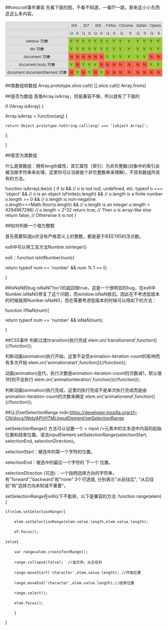 ##onscroll事件兼容
先看下面的图，不看不知道，一看吓一跳，原来这小小东西还这么多内容。

![croll](https://github.com/radonbj/resource/blob/master/scroll.jpg?raw=true)

##类数组转数组
Array.prototype.slice.call()
[].slice.call()
Array.from()

##是否为数组
首推Array.isArray，但是兼容不够，所以就有了下面的

if (!Array.isArray) {

  Array.isArray = function(arg) {
  
    return Object.prototype.toString.call(arg) === '[object Array]';
    
  };
  
}

##是否为类数组

什么是类数组：拥有length属性，其它属性（索引）为非负整数(对象中的索引会被当做字符串来处理，这里你可以当做是个非负整数串来理解)，不具有数组所具有的方法。

function isArrayLike(o) {
    if (o &&                                // o is not null, undefined, etc.
        typeof o === 'object' &&            // o is an object
        isFinite(o.length) &&               // o.length is a finite number
        o.length >= 0 &&                    // o.length is non-negative
        o.length===Math.floor(o.length) &&  // o.length is an integer
        o.length < 4294967296)              // o.length < 2^32
        return true;                        // Then o is array-like
    else
        return false;                       // Otherwise it is not
}

##如何判断一个值为整数

首先需要知道js并没有严格意义上的整数，都是基于IEEE745的浮点数。

es6中可以用工具方法Number.isInteger()

es5：function isIntNumber(num){

  return typeof num == 'number' && num % 1 == 0;
  
}

##isNaN的bug
isNaN('foo')的返回值true，这是一个很明显的bug，在es6中Number.isNaN()修复了这个问题，而window.isNaN依旧。因此在不考虑低版本的时候就用Number.isNaN()，而在需要考虑低版本的时候可以用如下的方法：

function ifNaN(num){

  return typeof num == 'number' && isNaN(num);
  
}



##CSS事件
判断过渡(transition)执行完成
elem.on('transitionend',function(){//function});

判断动画(animation)执行开始，这里不会受animation-iteration-count的影响而有多次开始
elem.on('animationstart',function(){//function});

动画(animation)迭代，执行次数是animation-iteration-count的次数减1，默认值1时则不会执行
elem.on('animationiteration',function(){//function});

判断动画(animation)执行完成，这里的执行完成不是单次执行完成而是由animation-iteration-count的次数来确定
elem.on('animationend',function(){//function});





##认识setSelectionRange
mdn:https://developer.mozilla.org/zh-CN/docs/Web/API/HTMLInputElement/setSelectionRange

setSelectionRange() 方法可以设置一个 < input />元素中的文本选中内容的起始位置和结束位置。语法inputElement.setSelectionRange(selectionStart, selectionEnd, selectionDirection)。

selectionStart：被选中的第一个字符的位置。

selectionEnd：被选中的最后一个字符的 下一个 位置。

selectionDirection (可选)：一个指明选择方向的字符串，有"forward","backward"和"none" 3个可选值, 分别表示"从前往后", "从后往前"和"选择方向未知或不重要"。

setSelectionRange在ie9以下不能用，以下是兼容的方法:
function range(elem){

	if(elem.setSelectionRange){
	
		elem.setSelectionRange(elem.value.length,elem.value.length);
		
		oT.focus();
		
	}else{
	
		var range=elem.createTextRange();
		
		range.collapse(false);  //选方向，从左往右
		
		range.moveStart('character',elem.value.length);	//开始位置
		
		range.moveEnd('character',elem.value.length);//结束位置
		
		range.select();
		
		elem.focus();	
		
		}
		
}